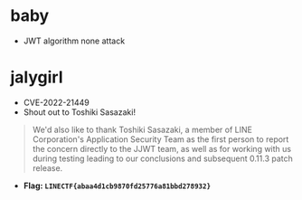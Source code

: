 # baby

- JWT algorithm none attack

# jalygirl

- CVE-2022-21449
-  Shout out to Toshiki Sasazaki!

> We'd also like to thank Toshiki Sasazaki, a member of LINE Corporation's Application Security Team as the first person to report the concern directly to the JJWT team, as well as for working with us during testing leading to our conclusions and subsequent 0.11.3 patch release.

- **Flag: `LINECTF{abaa4d1cb9870fd25776a81bbd278932}`** 

